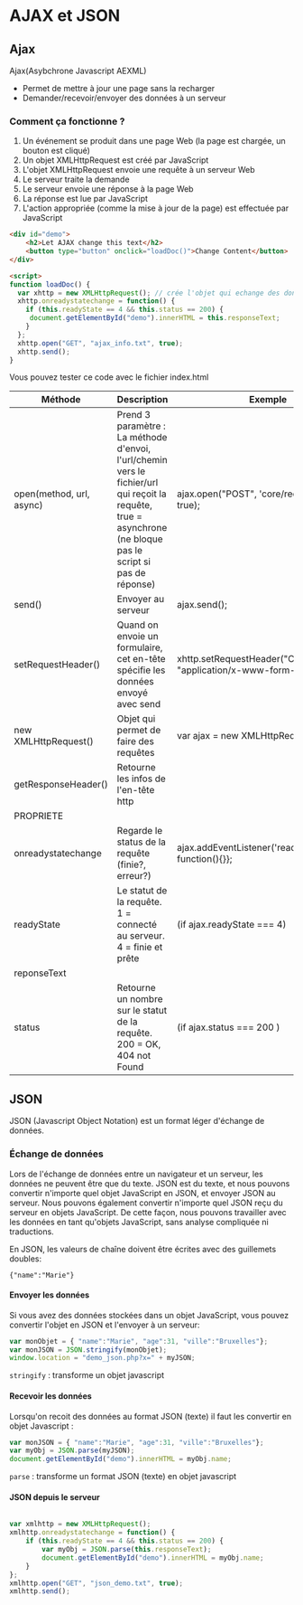 # AJAX et JSON

## Ajax

Ajax(Asybchrone Javascript AEXML)

- Permet de mettre à jour une page sans la recharger
- Demander/recevoir/envoyer des données à un serveur

### Comment ça fonctionne ? 

1. Un événement se produit dans une page Web (la page est chargée, un bouton est cliqué)
2. Un objet XMLHttpRequest est créé par JavaScript
3. L'objet XMLHttpRequest envoie une requête à un serveur Web
4. Le serveur traite la demande
5. Le serveur envoie une réponse à la page Web
6. La réponse est lue par JavaScript
7. L'action appropriée (comme la mise à jour de la page) est effectuée par JavaScript

```html
<div id="demo">
    <h2>Let AJAX change this text</h2>
    <button type="button" onclick="loadDoc()">Change Content</button>
</div>

<script>
function loadDoc() {
  var xhttp = new XMLHttpRequest(); // crée l'objet qui echange des données avec un serveur
  xhttp.onreadystatechange = function() {
    if (this.readyState == 4 && this.status == 200) {
     document.getElementById("demo").innerHTML = this.responseText;
    }
  };
  xhttp.open("GET", "ajax_info.txt", true);
  xhttp.send();
}
```

Vous pouvez tester ce code avec le fichier index.html

| Méthode                  | Description                                                                                                                                                     | Exemple                                                                       |
|--------------------------|-----------------------------------------------------------------------------------------------------------------------------------------------------------------|-------------------------------------------------------------------------------|
| open(method, url, async) | Prend 3 paramètre : La méthode d'envoi, l'url/chemin vers le fichier/url  qui reçoit la requête, true = asynchrone (ne bloque pas le script si pas de réponse)  | ajax.open("POST", 'core/request.php', true);                                  |
| send()                   | Envoyer au serveur                                                                                                                                              | ajax.send();                                                                  |
| setRequestHeader()       | Quand on envoie un formulaire, cet en-tête spécifie les données envoyé avec send                                                                                | xhttp.setRequestHeader("Content-type",  "application/x-www-form-urlencoded"); |
| new XMLHttpRequest()     | Objet qui permet de faire des requêtes                                                                                                                          | var ajax = new XMLHttpRequest();                                              |
| getResponseHeader()      | Retourne les infos de l'en-tête http                                                                                                                            |                                                                               |
| PROPRIETE                |                                                                                                                                                                 |                                                                               |
| onreadystatechange       | Regarde le status de la requête (finie?, erreur?)                                                                                                               | ajax.addEventListener('readystatechange', function(){}};                      |
| readyState               | Le statut de la requête. 1 = connecté au serveur. 4 = finie et prête                                                                                            | (if ajax.readyState === 4)                                                    |
| reponseText              |                                                                                                                                                                 |                                                                               |
| status                   | Retourne un nombre sur le statut de la requête. 200 = OK, 404 not Found                                                                                         | (if ajax.status === 200 )                                                     |

## JSON

JSON (Javascript Object Notation) est un format léger d'échange de données.

### Échange de données

Lors de l'échange de données entre un navigateur et un serveur, les données ne peuvent être que du texte.
JSON est du texte, et nous pouvons convertir n'importe quel objet JavaScript en JSON, et envoyer JSON au serveur.
Nous pouvons également convertir n'importe quel JSON reçu du serveur en objets JavaScript.
De cette façon, nous pouvons travailler avec les données en tant qu'objets JavaScript, sans analyse compliquée ni traductions.

En JSON, les valeurs de chaîne doivent être écrites avec des guillemets doubles:

```{"name":"Marie"}```

#### Envoyer les données

Si vous avez des données stockées dans un objet JavaScript, vous pouvez convertir l'objet en JSON et l'envoyer à un serveur:

```js
var monObjet = { "name":"Marie", "age":31, "ville":"Bruxelles"};
var monJSON = JSON.stringify(monObjet);
window.location = "demo_json.php?x=" + myJSON;
```

`stringify` : transforme un objet javascript 

#### Recevoir les données

Lorsqu'on recoit des données au format JSON (texte) il faut les convertir en objet Javascript :

```js
var monJSON = { "name":"Marie", "age":31, "ville":"Bruxelles"};
var myObj = JSON.parse(myJSON);
document.getElementById("demo").innerHTML = myObj.name;
```

`parse` : transforme un format JSON (texte) en objet javascript

#### JSON depuis le serveur

```js

var xmlhttp = new XMLHttpRequest();
xmlhttp.onreadystatechange = function() {
    if (this.readyState == 4 && this.status == 200) {
        var myObj = JSON.parse(this.responseText);
        document.getElementById("demo").innerHTML = myObj.name;
    }
};
xmlhttp.open("GET", "json_demo.txt", true);
xmlhttp.send();

```